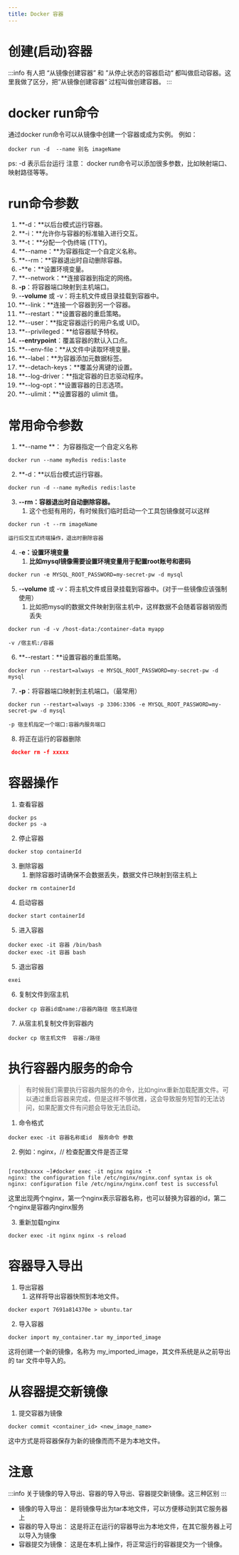 ```yaml
---
title: Docker 容器
---
```

# 创建(启动)容器
:::info
有人把 “从镜像创建容器” 和 ”从停止状态的容器启动“ 都叫做启动容器。这里我做了区分，把”从镜像创建容器“ 过程叫做创建容器。
:::
# docker run命令
通过docker run命令可以从镜像中创建一个容器或成为实例。
例如：
```
docker run -d  --name 别名 imageName
```
ps: -d 表示后台运行
注意： docker run命令可以添加很多参数，比如映射端口、映射路径等等。
# run命令参数

1. **-d：**以后台模式运行容器。
2. **-i：**允许你与容器的标准输入进行交互。
3. **-t：**分配一个伪终端 (TTY)。
4. **--name：**为容器指定一个自定义名称。
5. **--rm：**容器退出时自动删除容器。
6. -**e：**设置环境变量。
7. **--network：**连接容器到指定的网络。
8. **-p**：将容器端口映射到主机端口。
9. -**-volume** 或 -v：将主机文件或目录挂载到容器中。
10. **--link：**连接一个容器到另一个容器。
11. **--restart：**设置容器的重启策略。
12. **--user：**指定容器运行的用户名或 UID。
13. **--privileged：**给容器赋予特权。
14. **--entrypoint**：覆盖容器的默认入口点。
15. **--env-file：**从文件中读取环境变量。
16. **--label：**为容器添加元数据标签。
17. **--detach-keys：**覆盖分离键的设置。
18. **--log-driver：**指定容器的日志驱动程序。
19. **--log-opt：**设置容器的日志选项。
20. **--ulimit：**设置容器的 ulimit 值。
# 常用命令参数

1. **--name **： 为容器指定一个自定义名称
```
docker run --name myRedis redis:laste
```

2. **-d：**以后台模式运行容器。
```
docker run -d --name myRedis redis:laste
```

3. **--rm：容器退出时自动删除容器。**
    1. 这个也挺有用的，有时候我们临时启动一个工具包镜像就可以这样
```
docker run -t --rm imageName
```
	运行后交互式终端操作，退出时删除容器

4. -**e：设置环境变量**
    1. **比如mysql镜像需要设置环境变量用于配置root账号和密码**
```
docker run -e MYSQL_ROOT_PASSWORD=my-secret-pw -d mysql
```

5. -**-volume** 或 -v：将主机文件或目录挂载到容器中。(对于一些镜像应该强制使用）
    1. 比如把mysql的数据文件映射到宿主机中，这样数据不会随着容器销毁而丢失
```
docker run -d -v /host-data:/container-data myapp
```
	-v /宿主机:/容器

6. **--restart：**设置容器的重启策略。
```
docker run --restart=always -e MYSQL_ROOT_PASSWORD=my-secret-pw -d mysql
```

7. **-p**：将容器端口映射到主机端口。（最常用）
```
docker run --restart=always -p 3306:3306 -e MYSQL_ROOT_PASSWORD=my-secret-pw -d mysql
```
	-p 宿主机指定一个端口:容器内服务端口

8. 将正在运行的容器删除
```json
 docker rm -f xxxxx
```
# 容器操作

1. 查看容器
```
docker ps
docker ps -a
```

2. 停止容器
```
docker stop containerId
```

3. 删除容器
    1. 删除容器时请确保不会数据丢失，数据文件已映射到宿主机上
```
docker rm containerId
```

4. 启动容器
```
docker start containerId
```

5. 进入容器
```
docker exec -it 容器 /bin/bash
docker exec -it 容器 bash
```

5. 退出容器
```
exei
```

6. 复制文件到宿主机
```
docker cp 容器id或name:/容器内路径 宿主机路径
```

7. 从宿主机复制文件到容器内
```
docker cp 宿主机文件  容器:/路径
```
# 执行容器内服务的命令
> 有时候我们需要执行容器内服务的命令，比如nginx重新加载配置文件。可以通过重启容器来完成，但是这样不够优雅，这会导致服务短暂的无法访问，如果配置文件有问题会导致无法启动。

1. 命令格式
```
docker exec -it 容器名称或id  服务命令 参数
```

2. 例如：nginx，// 检查配置文件是否正常
```

[root@xxxxx ~]#docker exec -it nginx nginx -t
nginx: the configuration file /etc/nginx/nginx.conf syntax is ok
nginx: configuration file /etc/nginx/nginx.conf test is successful
```
这里出现两个nginx，第一个nginx表示容器名称，也可以替换为容器的id，第二个nginx是容器内nginx服务

3. 重新加载nginx
```
docker exec -it nginx nginx -s reload
```
# 容器导入导出

1. 导出容器
    1. 这样将导出容器快照到本地文件。
```
docker export 7691a814370e > ubuntu.tar
```

2. 导入容器
```
docker import my_container.tar my_imported_image
```
这将创建一个新的镜像，名称为 my_imported_image，其文件系统是从之前导出的 tar 文件中导入的。
# 从容器提交新镜像

1. 提交容器为镜像
```
docker commit <container_id> <new_image_name>
```
这中方式是将容器保存为新的镜像而而不是为本地文件。
# 注意
:::info
关于镜像的导入导出、容器的导入导出、容器提交新镜像。这三种区别
:::

- 镜像的导入导出： 是将镜像导出为tar本地文件，可以方便移动到其它服务器上
- 容器的导入导出： 这是将正在运行的容器导出为本地文件，在其它服务器上可以导入为镜像
- 容器提交为镜像： 这是在本机上操作，将正常运行的容器提交为一个镜像。

